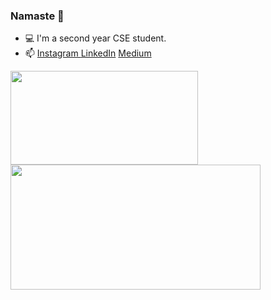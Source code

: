 ### Namaste 🙏 

<ul>
 <li> 💻 I'm a second year CSE student. </li>
 <li> 📫 <a href="https://www.instagram.com/_shubhrima_/">Instagram   </a><a href="https://www.linkedin.com/in/shubhrima-jana/"> LinkedIn</a> <a href="https://shubhrimajana.medium.com/"> Medium</a> </li>
 </ul>
<img src="https://github-readme-stats.vercel.app/api?username=shubhrima&hide=stars&count_private=true&show_icons=true" width="300" height="150">
<img src="https://github-readme-stats.vercel.app/api/top-langs/?username=shubhrima" width="400" height="200" align="left">


